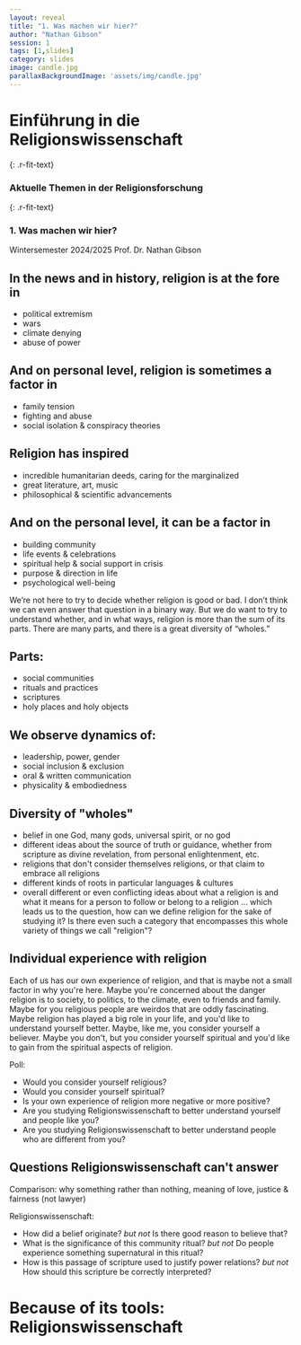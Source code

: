 ```yaml
---
layout: reveal
title: "1. Was machen wir hier?"
author: "Nathan Gibson"
session: 1
tags: [1,slides]
category: slides
image: candle.jpg
parallaxBackgroundImage: 'assets/img/candle.jpg'
---
```


# Einführung in die Religionswissenschaft   
{: .r-fit-text}

### Aktuelle Themen in der Religionsforschung
{: .r-fit-text}

### 1. Was machen wir hier?

Wintersemester 2024/2025
Prof. Dr. Nathan Gibson

## In the news and in history, religion is at the fore in 
- political extremism
- wars
- climate denying
- abuse of power

## And on personal level, religion is sometimes a factor in
- family tension
- fighting and abuse
- social isolation & conspiracy theories

## Religion has inspired
- incredible humanitarian deeds, caring for the marginalized
- great literature, art, music
- philosophical & scientific advancements

## And on the personal level, it can be a factor in
- building community
- life events & celebrations
- spiritual help & social support in crisis
- purpose & direction in life
- psychological well-being

We’re not here to try to decide whether religion is good or bad. I don’t think we can even answer that question in a binary way. But we do want to try to understand whether, and in what ways, religion is more than the sum of its parts. There are many parts, and there is a great diversity of “wholes.”

## Parts:
- social communities
- rituals and practices
- scriptures
- holy places and holy objects

## We observe dynamics of:
- leadership, power, gender
- social inclusion & exclusion
- oral & written communication
- physicality & embodiedness

## Diversity of "wholes"
- belief in one God, many gods, universal spirit, or no god
- different ideas about the source of truth or guidance, whether from scripture as divine revelation, from personal enlightenment, etc.
- religions that don't consider themselves religions, or that claim to embrace all religions
- different kinds of roots in particular languages & cultures
- overall different or even conflicting ideas about what a religion is and what it means for a person to follow or belong to a religion
... which leads us to the question, how can we define religion for the sake of studying it? Is there even such a category that encompasses this whole variety of things we call "religion"?

## Individual experience with religion

Each of us has our own experience of religion, and that is maybe not a small factor in why you're here. Maybe you're concerned about the danger religion is to society, to politics, to the climate, even to friends and family. Maybe for you religious people are weirdos that are oddly fascinating. Maybe religion has played a big role in your life, and you'd like to understand yourself better. Maybe, like me, you consider yourself a believer. Maybe you don't, but you consider yourself spiritual and you'd like to gain from the spiritual aspects of religion.

Poll: 
- Would you consider yourself religious?
- Would you consider yourself spiritual?
- Is your own experience of religion more negative or more positive?
- Are you studying Religionswissenschaft to better understand yourself and people like you?
- Are you studying Religionswissenschaft to better understand people who are different from you?

## Questions Religionswissenschaft can't answer

Comparison: why something rather than nothing, meaning of love, justice & fairness (not lawyer)

Religionswissenschaft:
- How did a belief originate? _but not_ Is there good reason to believe that?
- What is the significance of this community ritual? _but not_ Do people experience something supernatural in this ritual?
- How is this passage of scripture used to justify power relations? _but not_ How should this scripture be correctly interpreted?

# Because of its tools: Religionswissenschaft 